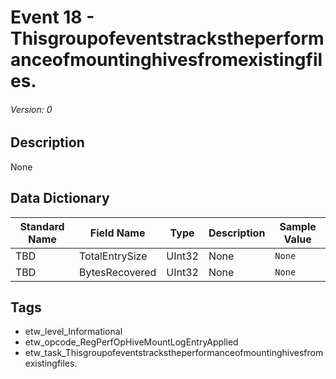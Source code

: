 # Event 18 - Thisgroupofeventstrackstheperformanceofmountinghivesfromexistingfiles.
###### Version: 0

## Description
None

## Data Dictionary
|Standard Name|Field Name|Type|Description|Sample Value|
|---|---|---|---|---|
|TBD|TotalEntrySize|UInt32|None|`None`|
|TBD|BytesRecovered|UInt32|None|`None`|

## Tags
* etw_level_Informational
* etw_opcode_RegPerfOpHiveMountLogEntryApplied
* etw_task_Thisgroupofeventstrackstheperformanceofmountinghivesfromexistingfiles.